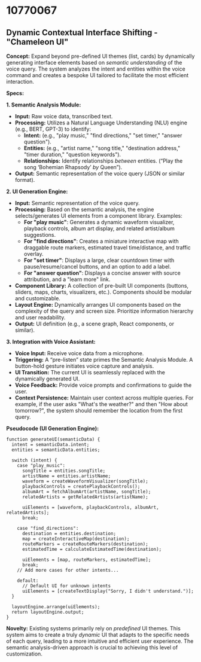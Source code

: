 # 10770067

## Dynamic Contextual Interface Shifting - "Chameleon UI"

**Concept:** Expand beyond pre-defined UI themes (list, cards) by dynamically generating interface elements based on *semantic understanding* of the voice query. The system analyzes the intent and entities within the voice command and creates a bespoke UI tailored to facilitate the most efficient interaction.

**Specs:**

**1. Semantic Analysis Module:**

*   **Input:** Raw voice data, transcribed text.
*   **Processing:** Utilizes a Natural Language Understanding (NLU) engine (e.g., BERT, GPT-3) to identify:
    *   **Intent:** (e.g., "play music," "find directions," "set timer," "answer question").
    *   **Entities:** (e.g., "artist name," "song title," "destination address," "timer duration," "question keywords").
    *   **Relationships:** Identify relationships *between* entities. (“Play the song ‘Bohemian Rhapsody’ *by* Queen”).
*   **Output:** Semantic representation of the voice query (JSON or similar format).

**2. UI Generation Engine:**

*   **Input:** Semantic representation of the voice query.
*   **Processing:**  Based on the semantic analysis, the engine selects/generates UI elements from a component library.  Examples:
    *   **For "play music"**: Generates a dynamic waveform visualizer, playback controls, album art display, and related artist/album suggestions.
    *   **For "find directions"**: Creates a miniature interactive map with draggable route markers, estimated travel time/distance, and traffic overlay.
    *   **For "set timer"**: Displays a large, clear countdown timer with pause/resume/cancel buttons, and an option to add a label.
    *   **For "answer question"**: Displays a concise answer with source attribution, and a "learn more" link.
*   **Component Library:** A collection of pre-built UI components (buttons, sliders, maps, charts, visualizers, etc.). Components should be modular and customizable.
*   **Layout Engine:** Dynamically arranges UI components based on the complexity of the query and screen size.  Prioritize information hierarchy and user readability.
*   **Output:** UI definition (e.g., a scene graph, React components, or similar).

**3.  Integration with Voice Assistant:**

*   **Voice Input:** Receive voice data from a microphone.
*   **Triggering:** A “pre-listen” state primes the Semantic Analysis Module. A button-hold gesture initiates voice capture and analysis.
*   **UI Transition:**  The current UI is seamlessly replaced with the dynamically generated UI.
*   **Voice Feedback:**  Provide voice prompts and confirmations to guide the user.
*   **Context Persistence:**  Maintain user context across multiple queries. For example, if the user asks "What's the weather?" and then "How about tomorrow?", the system should remember the location from the first query.

**Pseudocode (UI Generation Engine):**

```
function generateUI(semanticData) {
  intent = semanticData.intent;
  entities = semanticData.entities;

  switch (intent) {
    case "play_music":
      songTitle = entities.songTitle;
      artistName = entities.artistName;
      waveform = createWaveformVisualizer(songTitle);
      playbackControls = createPlaybackControls();
      albumArt = fetchAlbumArt(artistName, songTitle);
      relatedArtists = getRelatedArtists(artistName);

      uiElements = [waveform, playbackControls, albumArt, relatedArtists];
      break;

    case "find_directions":
      destination = entities.destination;
      map = createInteractiveMap(destination);
      routeMarkers = createRouteMarkers(destination);
      estimatedTime = calculateEstimatedTime(destination);

      uiElements = [map, routeMarkers, estimatedTime];
      break;
    // Add more cases for other intents...

    default:
      // Default UI for unknown intents
      uiElements = [createTextDisplay("Sorry, I didn't understand.")];
  }

  layoutEngine.arrange(uiElements);
  return layoutEngine.output;
}
```

**Novelty:**  Existing systems primarily rely on *predefined* UI themes. This system aims to create a truly *dynamic* UI that adapts to the specific needs of each query, leading to a more intuitive and efficient user experience.  The semantic analysis-driven approach is crucial to achieving this level of customization.